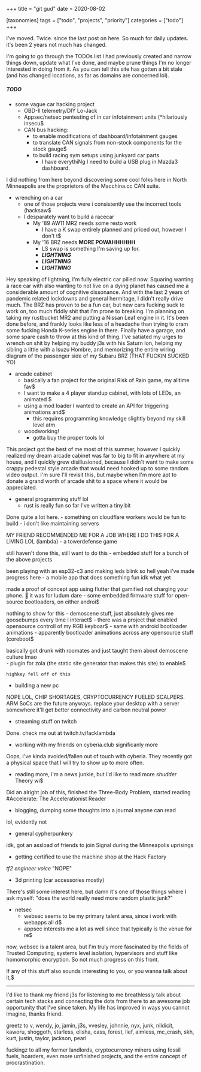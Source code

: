 
+++
title = "git gud"
date = 2020-08-02

[taxonomies]
tags = ["todo", "projects", "priority"]
categories = ["todo"]
+++

I've moved. Twice. since the last post on here. So much for daily updates. it's been 2 years not much has changed.
<!-- more -->

I'm going to go through the TODOs list I had previously created and narrow things down, update what I've done, and maybe prune things I'm no longer interested in doing from it. As you can tell this site has gotten a bit stale (and has changed locations, as far as domains are concerned lol).

##### TODO

- some vague car hacking project
    - OBD-II telemetry/DIY Lo-Jack
    - Appsec/netsec pentesting of in car infotainment units (*hilariously insecu$
    - CAN bus hacking:
        - to enable modifications of dashboard/infotainment gauges
        - to translate CAN signals from non-stock components for the stock gauge$
        - to build racing sym setups using junkyard car parts
            - I have everythiNg I need to build a USB plug in Mazda3 dashboard.

I did nothing from here beyond discovering some cool folks here in North Minneapolis are the proprietors of the Macchina.cc CAN suite.

- wrenching on a car
    - one of those projects were i consistently use the incorrect tools (hacksaw$
    - I desparately want to build a racecar
        - My '89 AW11 MR2 needs some resto work
            - I have a K swap entirely planned and priced out, however I don't t$
        - My '16 BRZ needs **MORE POWAHHHHHH**
            - LS swap is something I'm saving up for.
            - ***LIGHTNING***
            - ***LIGHTNING***
            - ***LIGHTNING***

Hey speaking of lightning, I'm fully electric car pilled now.
Squaring wanting a race car with also wanting to not live on a dying planet has caused me a considerable amount of cognitive dissonance. And with the last 2 years of pandemic related lockdowns and general hermitage, I didn't really drive much.
The BRZ has proven to be a fun car, but new cars fucking suck to work on, too much fiddly shit that I'm prone to breaking.
I'm planning on taking my rustbucket MR2 and putting a Nissan Leaf engine in it. It's been done before, and frankly looks like less of a headache than trying to cram some fucking Honda K-series engine in there. Finally have a garage, and some spare cash to throw at this kind of thing.
I've satiated my urges to wrench on shit by helping my buddy j3s with his Saturn Ion, helping my sibling a little with a Isuzu Hombre, and memorizing the entire wiring diagram of the passenger side of my Subaru BRZ (THAT FUCKIN SUCKED YO) 

- arcade cabinet
    - basically a fan project for the original Risk of Rain game, my alltime fav$
    - I want to make a 4 player standup cabinet, with lots of LEDs, an animated $
    - using a mod loader I wanted to create an API for triggering animations and$
        - this requires programming knowledge slightly beyond my skill level atm
    - woodworking!
        - gotta buy the proper tools lol

This project got the best of me most of this summer, however I quickly realized my dream arcade cabinet was far to big to fit in anywhere at my house, and I quickly grew disillusioned, because I didn't want to make some crappy pedestal style arcade that would need hooked up to some random video output.
I'm sure I'll revisit this, but maybe when I'm more apt to donate a grand worth of arcade shit to a space where it would be appreciated.

- general programming stuff lol
    - rust is really fun so far I've written a tiny bit

Done quite a lot here.
    - something on cloudflare workers would be fun to build
        - i don't like maintaining servers

MY FRIEND RECOMMENDED ME FOR A JOB WHERE I DO THIS FOR A LIVING LOL (lambda)
    - a towerdefense game

still haven't done this, still want to do this
    - embedded stuff for a bunch of the above projects

been playing with an esp32-c3 and making leds blink so hell yeah i've made progress here
    - a mobile app that does something fun idk what yet

made a proof of concept app using flutter that gamified not charging your phone. :shrug: it was for ludum dare
    - some embedded firmware stuff for open-source bootloaders, on either androi$

nothing to show for this
    - demoscene stuff, just absolutely gives me goosebumps every time i interact$
        - there was a project that enabled opensource controll of my RGB keyboar$
        - same with android bootloader animations
        - apparently bootloader animations across any opensource stuff (coreboot$

basically got drunk with roomates and just taught them about demoscene culture lmao       
    - plugin for zola (the static site generator that makes this site) to enable$

	highkey fell off of this
- building a new pc

NOPE LOL, CHIP SHORTAGES, CRYPTOCURRENCY FUELED SCALPERS. ARM SoCs are the future anyways. replace your desktop with a server somewhere it'll get better connectivity and carbon neutral power
- streaming stuff on twitch

Done. check me out at twitch.tv/facklambda
- working with my friends on cyberia.club significanly more

Oops, I've kinda avoided/fallen out of touch with cyberia. They recently got a physical space that I will try to show up to more often.
- reading more, i'm a news junkie, but i'd like to read more *shudder* Theory wi$

Did an alright job of this, finished the Three-Body Problem, started reading #Accelerate: The Accelerationist Reader

- blogging, dumping some thoughts into a journal anyone can read

lol, evidently not

- general cypherpunkery

idk, got an assload of friends to join Signal during the Minneapolis uprisings

- getting certified to use the machine shop at the Hack Factory

*tf2 engineer voice* "NOPE"

- 3d printing (car accessories mostly)

There's still some interest here, but damn it's one of those things where I ask myself: "does the world really need more random plastic junk?"

- netsec
    - websec seems to be my primary talent area, since i work with webapps all d$
    - appsec interests me a lot as well since that typically is the venue for re$

now, websec is a talent area, but I'm truly more fascinated by the fields of Trusted Computing, systems level isolation, hypervisors and stuff like homomorphic encryption. So not much progress on this front.

If any of this stuff also sounds interesting to you, or you wanna talk about it,$


---
I'd like to thank my friend j3s for listening to me breathlessly talk about certain tech stacks and connecting the dots from there to an awesome job opportunity that I've since taken. My life has improved in ways you cannot imagine, thanks friend.

greetz to v, wendy, jo, jamin, j3s, vvesley, johnnie, nyx, junk, nildicit, kaworu, shoggoth, starless, elisha, cass, forest, lief, aimless, mc_crash, skh, kurt, justin, taylor, jackson, pearl

fuckingz to all my former landlords, cryptocurrency miners using fossil fuels, hoarders, even more unfinished projects, and the entire concept of procrastination.



